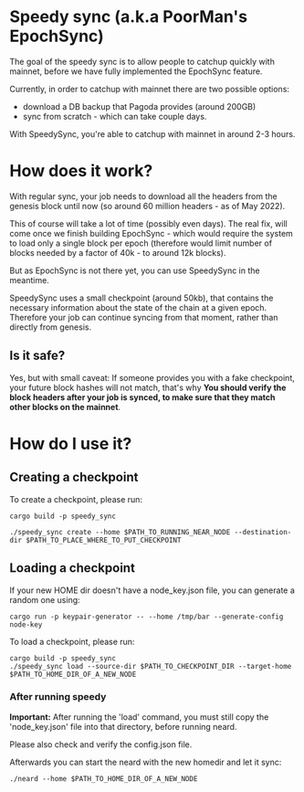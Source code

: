 # Speedy sync (a.k.a PoorMan's EpochSync)

The goal of the speedy sync is to allow people to catchup quickly with mainnet, before we have fully implemented the EpochSync feature.

Currently, in order to catchup with mainnet there are two possible options:
* download a DB backup that Pagoda provides (around 200GB)
* sync from scratch - which can take couple days.

With SpeedySync, you're able to catchup with mainnet in around 2-3 hours.

# How does it work?

With regular sync, your job needs to download all the headers from the genesis block until now (so around 60 million headers - as of May 2022).

This of course will take a lot of time (possibly even days). The real fix, will come once we finish building EpochSync - which would require the system to load only a single block per epoch (therefore would limit number of blocks needed by a factor of 40k - to around 12k blocks).

But as EpochSync is not there yet, you can use SpeedySync in the meantime.

SpeedySync uses a small checkpoint (around 50kb), that contains the necessary information about the state of the chain at a given epoch. Therefore your job can continue syncing from that moment, rather than directly from genesis.

## Is it safe?

Yes, but with small caveat: If someone provides you with a fake checkpoint, your future block hashes will not match, that's why **You should verify the block headers after your job is synced, to make sure that they match other blocks on the mainnet**.


# How do I use it?


## Creating a checkpoint
To create a checkpoint, please run:

```
cargo build -p speedy_sync 

./speedy_sync create --home $PATH_TO_RUNNING_NEAR_NODE --destination-dir $PATH_TO_PLACE_WHERE_TO_PUT_CHECKPOINT
```

## Loading a checkpoint
If your new HOME dir doesn't have a node_key.json file, you can generate a random one using:
```
cargo run -p keypair-generator -- --home /tmp/bar --generate-config node-key
```


To load a checkpoint, please run:
```
cargo build -p speedy_sync 
./speedy_sync load --source-dir $PATH_TO_CHECKPOINT_DIR --target-home $PATH_TO_HOME_DIR_OF_A_NEW_NODE
```


### After running speedy

**Important:** After running the 'load' command, you must still copy the 'node_key.json' file into that directory, before running neard.

Please also check and verify the config.json file.

Afterwards you can start the neard with the new homedir and let it sync:

```
./neard --home $PATH_TO_HOME_DIR_OF_A_NEW_NODE
```
